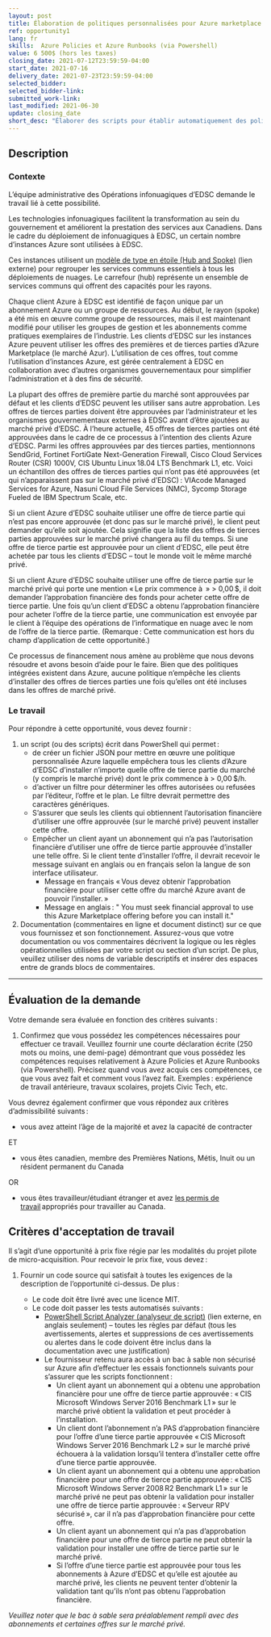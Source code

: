 ```yaml
---
layout: post
title: Élaboration de politiques personnalisées pour Azure marketplace  
ref: opportunity1
lang: fr
skills:  Azure Policies et Azure Runbooks (via Powershell)
value: 6 500$ (hors les taxes)
closing_date: 2021-07-12T23:59:59-04:00
start_date: 2021-07-16
delivery_date: 2021-07-23T23:59:59-04:00
selected_bidder:
selected_bidder-link:
submitted_work-link:
last_modified: 2021-06-30
update: closing_date
short_desc: "Élaborer des scripts pour établir automatiquement des politiques dans Azure Marketplace/Private Marketplace (marché Azure, marché privé) qui régiront les offres de tierces parties qui seront utilisées par les clients d’EDSC."
---
```


## Description

### Contexte

L’équipe administrative des Opérations infonuagiques d’EDSC demande le travail lié à cette possibilité.  

Les technologies infonuagiques facilitent la transformation au sein du gouvernement et améliorent la prestation des services aux Canadiens.
Dans le cadre du déploiement de infonuagiques à EDSC, un certain nombre d’instances Azure sont utilisées à EDSC.

Ces instances utilisent un [modèle de type en étoile (Hub and Spoke)](https://docs.microsoft.com/fr-ca/azure/architecture/reference-architectures/hybrid-networking/hub-spoke?tabs=cli) (lien externe) pour regrouper les services communs essentiels à tous les déploiements de nuages.
Le carrefour (hub) représente un ensemble de services communs qui offrent des capacités pour les rayons.

Chaque client Azure à EDSC est identifié de façon unique par un abonnement Azure ou un groupe de ressources.
Au début, le rayon (spoke) a été mis en œuvre comme groupe de ressources, mais il est maintenant modifié pour utiliser les groupes de gestion et les abonnements comme pratiques exemplaires de l’industrie.
Les clients d’EDSC sur les instances Azure peuvent utiliser les offres des premières et de tierces parties d’Azure Marketplace (le marché Azur).
L’utilisation de ces offres, tout comme l’utilisation d’instances Azure, est gérée centralement à EDSC en collaboration avec d’autres organismes gouvernementaux pour simplifier l’administration et à des fins de sécurité.

La plupart des offres de première partie du marché sont approuvées par défaut et les clients d’EDSC peuvent les utiliser sans autre approbation.
Les offres de tierces parties doivent être approuvées par l’administrateur et les organismes gouvernementaux externes à EDSC avant d’être ajoutées au marché privé d’EDSC.
À l’heure actuelle, 45 offres de tierces parties ont été approuvées dans le cadre de ce processus à l’intention des clients Azure d’EDSC.
Parmi les offres approuvées par des tierces parties, mentionnons SendGrid, Fortinet FortiGate Next-Generation Firewall, Cisco Cloud Services Router (CSR) 1000V, CIS Ubuntu Linux 18.04 LTS Benchmark L1, etc.
Voici un échantillon des offres de tierces parties qui n’ont pas été approuvées (et qui n’apparaissent pas sur le marché privé d’EDSC) : VIAcode Managed Services for Azure, Nasuni Cloud File Services (NMC), Sycomp Storage Fueled de IBM Spectrum Scale, etc.

Si un client Azure d’EDSC souhaite utiliser une offre de tierce partie qui n’est pas encore approuvée (et donc pas sur le marché privé), le client peut demander qu’elle soit ajoutée.
Cela signifie que la liste des offres de tierces parties approuvées sur le marché privé changera au fil du temps.
Si une offre de tierce partie est approuvée pour un client d’EDSC, elle peut être achetée par tous les clients d’EDSC – tout le monde voit le même marché privé.

Si un client Azure d’EDSC souhaite utiliser une offre de tierce partie sur le marché privé qui porte une mention « Le prix commence à  » > 0,00 $, il doit demander l’approbation financière des fonds pour acheter cette offre de tierce partie.
Une fois qu’un client d’EDSC a obtenu l’approbation financière pour acheter l’offre de la tierce partie, une communication est envoyée par le client à l’équipe des opérations de l’informatique en nuage avec le nom de l’offre de la tierce partie.
(Remarque : Cette communication est hors du champ d’application de cette opportunité.)

Ce processus de financement nous amène au problème que nous devons résoudre et avons besoin d’aide pour le faire.
Bien que des politiques intégrées existent dans Azure, aucune politique n’empêche les clients d’installer des offres de tierces parties une fois qu’elles ont été incluses dans les offres de marché privé.

### Le travail

Pour répondre à cette opportunité, vous devez fournir :

1. un script (ou des scripts) écrit dans PowerShell qui permet :
   - de créer un fichier JSON pour mettre en œuvre une politique personnalisée Azure laquelle empêchera tous les clients d’Azure d’EDSC d’installer n’importe quelle offre de tierce partie du marché (y compris le marché privé) dont le prix commence à > 0,00 $/h.  
   - d’activer un filtre pour déterminer les offres autorisées ou refusées par l’éditeur, l’offre et le plan. Le filtre devrait permettre des caractères génériques.
   - S’assurer que seuls les clients qui obtiennent l’autorisation financière d’utiliser une offre approuvée (sur le marché privé) peuvent installer cette offre.
   - Empêcher un client ayant un abonnement qui n’a pas l’autorisation financière d’utiliser une offre de tierce partie approuvée d’installer une telle offre. Si le client tente d’installer l’offre, il devrait recevoir le message suivant en anglais ou en français selon la langue de son interface utilisateur.
     - Message en français « Vous devez obtenir l’approbation financière pour utiliser cette offre du marché Azure avant de pouvoir l’installer. »
     - Message en anglais : " You must seek financial approval to use this Azure Marketplace offering before you can install it."
2. Documentation (commentaires en ligne et document distinct) sur ce que vous fournissez et son fonctionnement. Assurez-vous que votre documentation ou vos commentaires décrivent la logique ou les règles opérationnelles utilisées par votre script ou section d’un script. De plus, veuillez utiliser des noms de variable descriptifs et insérer des espaces entre de grands blocs de commentaires.

<hr/>

## Évaluation de la demande

Votre demande sera évaluée en fonction des critères suivants :

1. Confirmez que vous possédez les compétences nécessaires pour effectuer ce travail. Veuillez fournir une courte déclaration écrite (250 mots ou moins, une demi-page) démontrant que vous possédez les compétences requises relativement à Azure Policies et Azure Runbooks (via Powershell). Précisez quand vous avez acquis ces compétences, ce que vous avez fait et comment vous l’avez fait. Exemples : expérience de travail antérieure, travaux scolaires, projets Civic Tech, etc.

Vous devrez également confirmer que vous répondez aux critères d’admissibilité suivants :

- vous avez atteint l’âge de la majorité et avez la capacité de contracter
  
ET

- vous êtes canadien, membre des Premières Nations, Métis, Inuit ou un résident permanent du Canada

OR

- vous êtes travailleur/étudiant étranger et avez [les permis de travail](https://www.canada.ca/fr/immigration-refugies-citoyennete/services/travailler-canada/permis.html) appropriés pour travailler au Canada.

## Critères d'acceptation de travail

Il s’agit d’une opportunité à prix fixe régie par les modalités du projet pilote de micro-acquisition. Pour recevoir le prix fixe, vous devez :

1. Fournir un code source qui satisfait à toutes les exigences de la description de l’opportunité ci-dessus. De plus :

   - Le code doit être livré avec une licence MIT.
   - Le code doit passer les tests automatisés suivants :
     - [PowerShell Script Analyzer (analyseur de script)](https://github.com/PowerShell/PSScriptAnalyzer) (lien externe, en anglais seulement) – toutes les règles par défaut (tous les avertissements, alertes et suppressions de ces avertissements ou alertes dans le code doivent être inclus dans la documentation avec une justification)
     - Le fournisseur retenu aura accès à un bac à sable non sécurisé sur Azure afin d’effectuer les essais fonctionnels suivants pour s’assurer que les scripts fonctionnent :
       - Un client ayant un abonnement qui a obtenu une approbation financière pour une offre de tierce partie approuvée : « CIS Microsoft Windows Server 2016 Benchmark L1 » sur le marché privé obtient la validation et peut procéder à l’installation.
       - Un client dont l’abonnement n’a PAS d’approbation financière pour l’offre d’une tierce partie approuvée « CIS Microsoft Windows Server 2016 Benchmark L2 » sur le marché privé échouera à la validation lorsqu’il tentera d’installer cette offre d’une tierce partie approuvée.
       - Un client ayant un abonnement qui a obtenu une approbation financière pour une offre de tierce partie approuvée : « CIS Microsoft Windows Server 2008 R2 Benchmark L1 » sur le marché privé ne peut pas obtenir la validation pour installer une offre de tierce partie approuvée : « Serveur RPV sécurisé », car il n’a pas d’approbation financière pour cette offre.
       - Un client ayant un abonnement qui n’a pas d’approbation financière pour une offre de tierce partie ne peut obtenir la validation pour installer une offre de tierce partie sur le marché privé.
       - Si l’offre d’une tierce partie est approuvée pour tous les abonnements à Azure d’EDSC et qu’elle est ajoutée au marché privé, les clients ne peuvent tenter d’obtenir la validation tant qu’ils n’ont pas obtenu l’approbation financière.

*Veuillez noter que le bac à sable sera préalablement rempli avec des abonnements et certaines offres sur le marché privé.*
